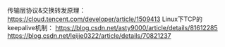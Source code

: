 传输层协议&交换转发原理：  https://cloud.tencent.com/developer/article/1509413
Linux下TCP的keepalive机制： https://blog.csdn.net/asty9000/article/details/81612285 https://blog.csdn.net/leijie0322/article/details/70821237